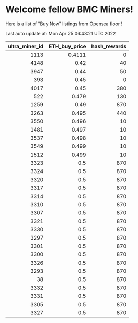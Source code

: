 # Welcome fellow BMC Miners!
Here is a list of "Buy Now" listings from Opensea floor !


Last auto update at: Mon Apr 25 06:43:21 UTC 2022


|   ultra_miner_id |   ETH_buy_price |   hash_rewards |
|-----------------:|----------------:|---------------:|
|             1113 |          0.4111 |              0 |
|             4148 |          0.42   |             40 |
|             3947 |          0.44   |             50 |
|              393 |          0.45   |              0 |
|             4017 |          0.45   |            380 |
|              522 |          0.479  |            130 |
|             1259 |          0.49   |            870 |
|             3263 |          0.495  |            440 |
|             3550 |          0.496  |             10 |
|             1481 |          0.497  |             10 |
|             3537 |          0.498  |             10 |
|             3549 |          0.499  |             10 |
|             1512 |          0.499  |             10 |
|             3323 |          0.5    |            870 |
|             3324 |          0.5    |            870 |
|             3320 |          0.5    |            870 |
|             3317 |          0.5    |            870 |
|             3314 |          0.5    |            870 |
|             3310 |          0.5    |            870 |
|             3307 |          0.5    |            870 |
|             3321 |          0.5    |            870 |
|             3330 |          0.5    |            870 |
|             3297 |          0.5    |            870 |
|             3301 |          0.5    |            870 |
|             3300 |          0.5    |            870 |
|             3326 |          0.5    |            870 |
|             3293 |          0.5    |            870 |
|               38 |          0.5    |            870 |
|             3332 |          0.5    |            870 |
|             3331 |          0.5    |            870 |
|             3305 |          0.5    |            870 |
|             3327 |          0.5    |            870 |
